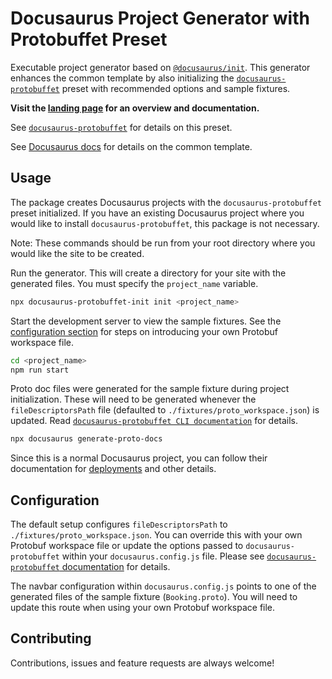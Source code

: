 # Docusaurus Project Generator with Protobuffet Preset

Executable project generator based on [`@docusaurus/init`](https://github.com/facebook/docusaurus/tree/master/packages/docusaurus-init). This generator enhances the common template by also initializing the [`docusaurus-protobuffet`](https://github.com/protobuffet/docusaurus-protobuffet/tree/master/packages/docusaurus-protobuffet) preset with recommended options and sample fixtures.

**Visit the [landing page](https://anthonybobsin.github.io/docusaurus-protobuffet/) for an overview and documentation.**

See [`docusaurus-protobuffet`](https://github.com/protobuffet/docusaurus-protobuffet/tree/master/packages/docusaurus-protobuffet#usage) for details on this preset.

See [Docusaurus docs](https://docusaurus.io/docs/next/installation#scaffold-project-website) for details on the common template.

## Usage

The package creates Docusaurus projects with the `docusaurus-protobuffet` preset initialized. If you have an existing Docusaurus project where you would like to install `docusaurus-protobuffet`, this package is not necessary.

Note: These commands should be run from your root directory where you would like the site to be created.

Run the generator. This will create a directory for your site with the generated files. You must specify the `project_name` variable.

```sh
npx docusaurus-protobuffet-init init <project_name>
```

Start the development server to view the sample fixtures. See the [configuration section](#configuration) for steps on introducing your own Protobuf workspace file.

```sh
cd <project_name>
npm run start
```

Proto doc files were generated for the sample fixture during project initialization. These will need to be generated whenever the `fileDescriptorsPath` file (defaulted to `./fixtures/proto_workspace.json`) is updated. Read [`docusaurus-protobuffet CLI documentation`](https://github.com/protobuffet/docusaurus-protobuffet/tree/master/packages/docusaurus-protobuffet#cli-commands) for details.

```sh
npx docusaurus generate-proto-docs
```

Since this is a normal Docusaurus project, you can follow their documentation for [deployments](https://docusaurus.io/docs/next/deployment) and other details.

## Configuration
The default setup configures `fileDescriptorsPath` to `./fixtures/proto_workspace.json`. You can override this with your own Protobuf workspace file or update the options passed to `docusaurus-protobuffet` within your `docusaurus.config.js` file. Please see [`docusaurus-protobuffet` documentation](https://github.com/protobuffet/docusaurus-protobuffet/tree/master/packages/docusaurus-protobuffet#configuration) for details.

The navbar configuration within `docusaurus.config.js` points to one of the generated files of the sample fixture (`Booking.proto`). You will need to update this route when using your own Protobuf workspace file.

## Contributing

Contributions, issues and feature requests are always welcome!
